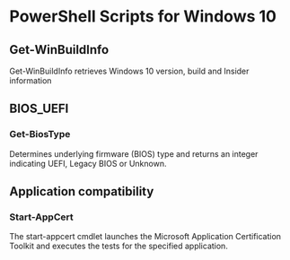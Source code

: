 # PowerShell Scripts for Windows 10

## Get-WinBuildInfo
Get-WinBuildInfo retrieves Windows 10 version, build and Insider information

## BIOS_UEFI
### Get-BiosType
Determines underlying firmware (BIOS) type and returns an integer indicating UEFI, Legacy BIOS or Unknown.


## Application compatibility
### Start-AppCert
The start-appcert cmdlet launches the Microsoft Application Certification Toolkit and executes
the tests for the specified application. 



